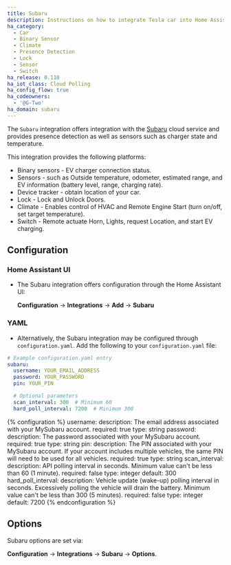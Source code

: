 ```yaml
---
title: Subaru 
description: Instructions on how to integrate Tesla car into Home Assistant.
ha_category:
  - Car
  - Binary Sensor
  - Climate
  - Presence Detection
  - Lock
  - Sensor
  - Switch
ha_release: 0.110
ha_iot_class: Cloud Polling
ha_config_flow: true
ha_codeowners:
  - '@G-Two'
ha_domain: subaru
---
```


The `Subaru` integration offers integration with the [Subaru](https://www.mysubuaru.com) cloud service and provides presence detection as well as sensors such as charger state and temperature.

This integration provides the following platforms:

- Binary sensors - EV charger connection status.
- Sensors - such as Outside temperature, odometer, estimated range, and EV information (battery level, range, charging rate).
- Device tracker - obtain location of your car.
- Lock - Lock and Unlock Doors.
- Climate - Enables control of HVAC and Remote Engine Start (turn on/off, set target temperature).
- Switch - Remote actuate Horn, Lights, request Location, and start EV charging.

## Configuration

### Home Assistant UI
  * The Subaru integration offers configuration through the Home Assistant UI:
    
    **Configuration** -> **Integrations** -> **Add** -> **Subaru**

### YAML
  * Alternatively, the Subaru integration may be configured through `configuration.yaml`. Add the following to your `configuration.yaml` file:

```yaml
# Example configuration.yaml entry
subaru:
  username: YOUR_EMAIL_ADDRESS
  password: YOUR_PASSWORD
  pin: YOUR_PIN

  # Optional parameters
  scan_interval: 300  # Minimum 60
  hard_poll_interval: 7200  # Minimum 300
```

{% configuration %}
username:
  description: The email address associated with your MySubaru account.
  required: true
  type: string
password:
  description: The password associated with your MySubaru account.
  required: true
  type: string
pin:
  description: The PIN associated with your MySubaru account. If your account includes multiple vehicles, the same PIN will need to be used for all vehicles.
  required: true
  type: string
scan_interval:
  description: API polling interval in seconds. Minimum value can't be less than 60 (1 minute).
  required: false
  type: integer
  default: 300
hard_poll_interval:
  description: Vehicle update (wake-up) polling interval in seconds. Excessively polling the vehicle will drain the battery. Minimum value can't be less than 300 (5 minutes).
  required: false
  type: integer
  default: 7200
{% endconfiguration %}

## Options

Subaru options are set via:

**Configuration** -> **Integrations** -> **Subaru** -> **Options**.
